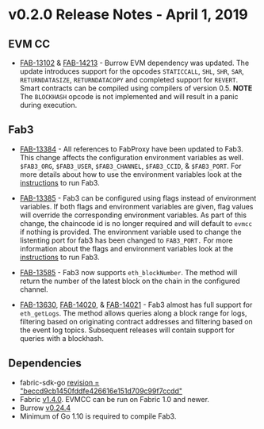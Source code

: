 v0.2.0 Release Notes - April 1, 2019
=====================================

EVM CC
------
- [FAB-13102](https://jira.hyperledger.org/browse/FAB-13102) &
  [FAB-14213](https://jira.hyperledger.org/browse/FAB-14213) - Burrow EVM
dependency was updated. The update introduces support for the opcodes
`STATICCALL`, `SHL`, `SHR`, `SAR`, `RETURNDATASIZE`, `RETURNDATACOPY` and
completed support for `REVERT`. Smart contracts can be compiled using compilers
of version 0.5.
**NOTE** The `BLOCKHASH` opcode is not implemented and will result in a panic during
execution.

Fab3
----
- [FAB-13384](https://jira.hyperledger.org/browse/FAB-13384) - All references to
FabProxy have been updated to Fab3. This change affects the configuration
environment variables as well. `$FAB3_ORG`, `$FAB3_USER`, `$FAB3_CHANNEL`,
`$FAB3_CCID`, & `$FAB3_PORT`. For more details about how to use the environment
variables look at the [instructions](../README.md#running-fab3)
to run Fab3.

- [FAB-13385](https://jira.hyperledger.org/browse/FAB-13385) - Fab3 can be
configured using flags instead of environment variables. If both flags and
environment variables are given, flag values will override the corresponding
environment variables. As part of this change, the chaincode id is no longer
required and will default to `evmcc` if nothing is provided. The environment
variable used to change the listenting port for fab3 has been changed to
`FAB3_PORT.` For more information about the flags and environment variables look
at the [instructions](../README.md#running-fab3) to run Fab3.

- [FAB-13585](https://jira.hyperledger.org/browse/FAB-13585) - Fab3 now supports
`eth_blockNumber`. The method will return the number of the latest block on the
chain in the configured channel.

- [FAB-13630](https://jira.hyperledger.org/browse/FAB-13630),
  [FAB-14020](https://jira.hyperledger.org/browse/FAB-14020), &
  [FAB-14021](https://jira.hyperledger.org/browse/FAB-14021) - Fab3 almost has
full support for `eth_getLogs`. The method allows queries along a block range
for logs, filtering based on originating contract addresses and filtering based
on the event log topics. Subsequent releases will contain support for queries
with a blockhash.

Dependencies
----------------
- fabric-sdk-go [revision = "beccd9cb1450fddfe426616e151d709c99f7ccdd"](https://github.com/hyperledger/fabric-sdk-go/tree/beccd9cb1450fddfe426616e151d709c99f7ccdd)
- Fabric [v1.4.0](https://github.com/hyperledger/fabric/releases/tag/v1.4.0). EVMCC can be run on Fabric 1.0 and newer.
- Burrow [v0.24.4](https://github.com/hyperledger/burrow/releases/tag/v0.24.4)
- Minimum of Go 1.10 is required to compile Fab3.
